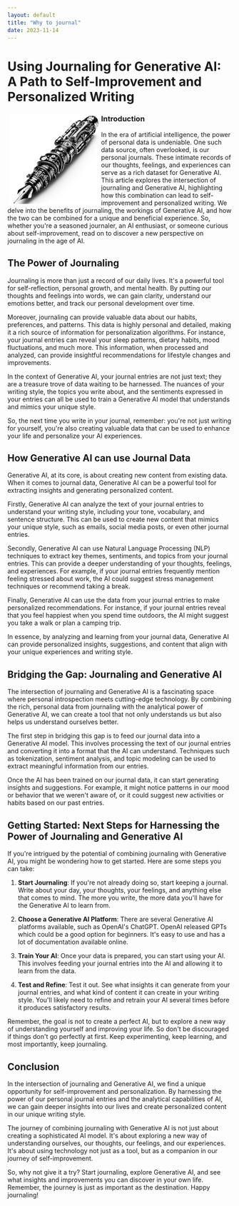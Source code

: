 ```yaml
---
layout: default
title: "Why to journal"
date: 2023-11-14
---
```


# Using Journaling for Generative AI: A Path to Self-Improvement and Personalized Writing

<img align="left" src="/assets/IMG_7594.jpeg" alt="Pen" width="200" style="padding: 5px 5px 5px 5px;">

### Introduction

In the era of artificial intelligence, the power of personal data is undeniable. One such data source, often overlooked, is our personal journals. These intimate records of our thoughts, feelings, and experiences can serve as a rich dataset for Generative AI. This article explores the intersection of journaling and Generative AI, highlighting how this combination can lead to self-improvement and personalized writing. We delve into the benefits of journaling, the workings of Generative AI, and how the two can be combined for a unique and beneficial experience. So, whether you're a seasoned journaler, an AI enthusiast, or someone curious about self-improvement, read on to discover a new perspective on journaling in the age of AI.

## The Power of Journaling

Journaling is more than just a record of our daily lives. It's a powerful tool for self-reflection, personal growth, and mental health. By putting our thoughts and feelings into words, we can gain clarity, understand our emotions better, and track our personal development over time.

Moreover, journaling can provide valuable data about our habits, preferences, and patterns. This data is highly personal and detailed, making it a rich source of information for personalization algorithms. For instance, your journal entries can reveal your sleep patterns, dietary habits, mood fluctuations, and much more. This information, when processed and analyzed, can provide insightful recommendations for lifestyle changes and improvements.

In the context of Generative AI, your journal entries are not just text; they are a treasure trove of data waiting to be harnessed. The nuances of your writing style, the topics you write about, and the sentiments expressed in your entries can all be used to train a Generative AI model that understands and mimics your unique style.

So, the next time you write in your journal, remember: you're not just writing for yourself, you're also creating valuable data that can be used to enhance your life and personalize your AI experiences.

## How Generative AI can use Journal Data

Generative AI, at its core, is about creating new content from existing data. When it comes to journal data, Generative AI can be a powerful tool for extracting insights and generating personalized content.

Firstly, Generative AI can analyze the text of your journal entries to understand your writing style, including your tone, vocabulary, and sentence structure. This can be used to create new content that mimics your unique style, such as emails, social media posts, or even other journal entries.

Secondly, Generative AI can use Natural Language Processing (NLP) techniques to extract key themes, sentiments, and topics from your journal entries. This can provide a deeper understanding of your thoughts, feelings, and experiences. For example, if your journal entries frequently mention feeling stressed about work, the AI could suggest stress management techniques or recommend taking a break.

Finally, Generative AI can use the data from your journal entries to make personalized recommendations. For instance, if your journal entries reveal that you feel happiest when you spend time outdoors, the AI might suggest you take a walk or plan a camping trip.

In essence, by analyzing and learning from your journal data, Generative AI can provide personalized insights, suggestions, and content that align with your unique experiences and writing style.

## Bridging the Gap: Journaling and Generative AI

The intersection of journaling and Generative AI is a fascinating space where personal introspection meets cutting-edge technology. By combining the rich, personal data from journaling with the analytical power of Generative AI, we can create a tool that not only understands us but also helps us understand ourselves better.

The first step in bridging this gap is to feed our journal data into a Generative AI model. This involves processing the text of our journal entries and converting it into a format that the AI can understand. Techniques such as tokenization, sentiment analysis, and topic modeling can be used to extract meaningful information from our entries.

Once the AI has been trained on our journal data, it can start generating insights and suggestions. For example, it might notice patterns in our mood or behavior that we weren't aware of, or it could suggest new activities or habits based on our past entries.

## Getting Started: Next Steps for Harnessing the Power of Journaling and Generative AI

If you're intrigued by the potential of combining journaling with Generative AI, you might be wondering how to get started. Here are some steps you can take:

1. **Start Journaling**: If you're not already doing so, start keeping a journal. Write about your day, your thoughts, your feelings, and anything else that comes to mind. The more you write, the more data you'll have for the Generative AI to learn from.

2. **Choose a Generative AI Platform**: There are several Generative AI platforms available, such as OpenAI's ChatGPT. OpenAI released GPTs which could be a good option for beginners. It's easy to use and has a lot of documentation available online.

3. **Train Your AI**: Once your data is prepared, you can start using your AI. This involves feeding your journal entries into the AI and allowing it to learn from the data.

4. **Test and Refine**: Test it out. See what insights it can generate from your journal entries, and what kind of content it can create in your writing style. You'll likely need to refine and retrain your AI several times before it produces satisfactory results.

Remember, the goal is not to create a perfect AI, but to explore a new way of understanding yourself and improving your life. So don't be discouraged if things don't go perfectly at first. Keep experimenting, keep learning, and most importantly, keep journaling.

## Conclusion

In the intersection of journaling and Generative AI, we find a unique opportunity for self-improvement and personalization. By harnessing the power of our personal journal entries and the analytical capabilities of AI, we can gain deeper insights into our lives and create personalized content in our unique writing style.

The journey of combining journaling with Generative AI is not just about creating a sophisticated AI model. It's about exploring a new way of understanding ourselves, our thoughts, our feelings, and our experiences. It's about using technology not just as a tool, but as a companion in our journey of self-improvement.

So, why not give it a try? Start journaling, explore Generative AI, and see what insights and improvements you can discover in your own life. Remember, the journey is just as important as the destination. Happy journaling!

